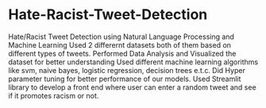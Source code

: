 # Hate-Racist-Tweet-Detection
Hate/Racist Tweet Detection using Natural Language Processing and Machine Learning 
Used 2 differernt datasets both of them based on different types of tweets.
Performed Data Analysis and Visualized the dataset for better understanding
Used different machine learning algorithms like svm, naive bayes, logistic regression, decision trees e.t.c.
Did Hyper parameter tuning for better performance of our models.
Used Streamlit library to develop a front end where user can enter a random tweet and see if it promotes racism or not.
